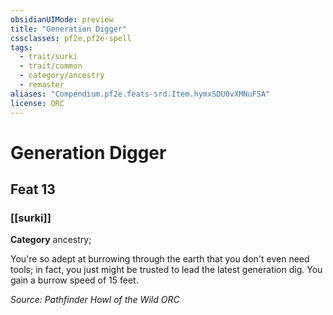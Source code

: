 ```yaml
---
obsidianUIMode: preview
title: "Generation Digger"
cssclasses: pf2e,pf2e-spell
tags:
  - trait/surki
  - trait/common
  - category/ancestry
  - remaster
aliases: "Compendium.pf2e.feats-srd.Item.hymxSDU0vXMNuFSA"
license: ORC
---
```

# Generation Digger
## Feat 13
### [[surki]]

**Category** ancestry; 




You're so adept at burrowing through the earth that you don't even need tools; in fact, you just might be trusted to lead the latest generation dig. You gain a burrow speed of 15 feet.

*Source: Pathfinder Howl of the Wild*
*ORC*